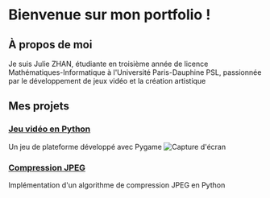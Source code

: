 # Bienvenue sur mon portfolio !

## À propos de moi
Je suis Julie ZHAN, étudiante en troisième année de licence Mathématiques-Informatique à l'Université Paris-Dauphine PSL, passionnée par le développement de jeux vidéo et la création artistique

## Mes projets
### [Jeu vidéo en Python](jeu-video/README.md)
Un jeu de plateforme développé avec Pygame
![Capture d'écran](jeu-video/assets/screenshot.png)

### [Compression JPEG](compression-jpeg/README.md)
Implémentation d'un algorithme de compression JPEG en Python

